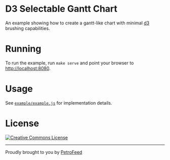 # D3 Selectable Gantt Chart

An example showing how to create a gantt-like chart with minimal [d3](https://d3js.org) brushing
capabilities.

# Running

To run the example, run `make serve` and point your browser to [http://localhost:8080](http://localhost:8080).

# Usage

See
[`example/example.js`](https://github.com/PetroFeed/d3-selectable-gantt-chart/tree/master/example/example.js) 
for implementation details.

# License

[![Creative Commons License](http://i.creativecommons.org/l/by/4.0/80x15.png)](http://creativecommons.org/licenses/by/4.0/)

---

Proudly brought to you by [PetroFeed](http://petrofeed.com)
